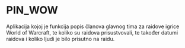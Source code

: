 # PIN_WOW

Aplikacija kojoj je funkcija popis članova glavnog tima za raidove igrice World of Warcraft, te koliko su raidova prisustvovali, te također datumi raidova i koliko ljudi je bilo prisutno na raidu.
